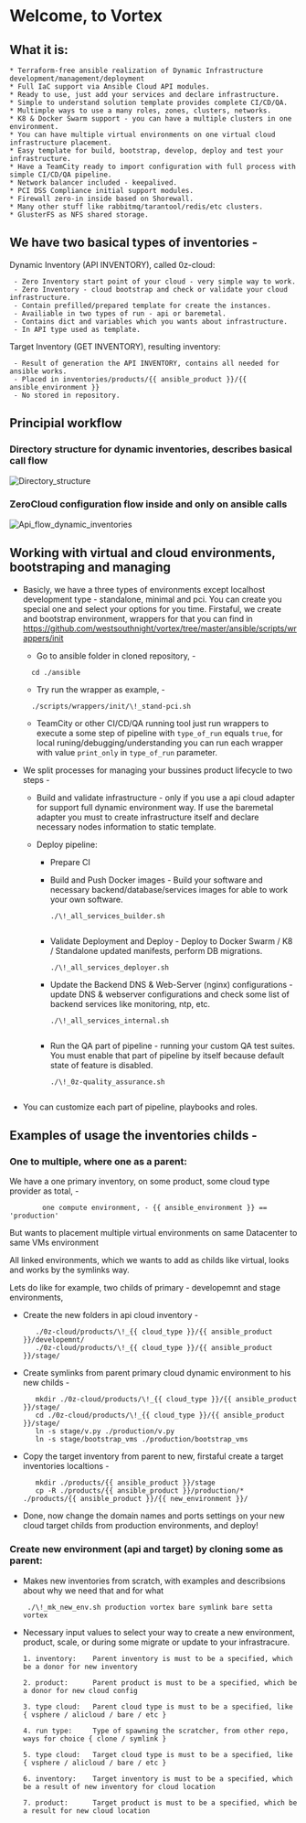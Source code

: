 # Welcome, to Vortex

## What it is:
  ```
  * Terraform-free ansible realization of Dynamic Infrastructure development/management/deployment 
  * Full IaC support via Ansible Cloud API modules.
  * Ready to use, just add your services and declare infrastructure.
  * Simple to understand solution template provides complete CI/CD/QA.
  * Multimple ways to use a many roles, zones, clusters, networks.
  * K8 & Docker Swarm support - you can have a multiple clusters in one environment.
  * You can have multiple virtual environments on one virtual cloud infrastructure placement.
  * Easy template for build, bootstrap, develop, deploy and test your infrastructure.
  * Have a TeamCity ready to import configuration with full process with simple CI/CD/QA pipeline.
  * Network balancer included - keepalived.
  * PCI DSS Compliance initial support modules.
  * Firewall zero-in inside based on Shorewall.
  * Many other stuff like rabbitmq/tarantool/redis/etc clusters.
  * GlusterFS as NFS shared storage.
  ```

## We have two basical types of inventories - 

Dynamic Inventory (API INVENTORY), called 0z-cloud:

     - Zero Inventory start point of your cloud - very simple way to work.
     - Zero Inventory - cloud bootstrap and check or validate your cloud infrastructure.
     - Contain prefilled/prepared template for create the instances.
     - Availiable in two types of run - api or baremetal. 
     - Contains dict and variables which you wants about infrastructure.
     - In API type used as template.
     
Target Inventory (GET INVENTORY), resulting inventory: 

     - Result of generation the API INVENTORY, contains all needed for ansible works.
     - Placed in inventories/products/{{ ansible_product }}/{{ ansible_environment }}
     - No stored in repository.

## Principial workflow

### Directory structure for dynamic inventories, describes basical call flow

![Directory_structure](https://github.com/westsouthnight/vortex/blob/master/ansible/CI/vortex_work_map.png)

### ZeroCloud configuration flow inside and only on ansible calls

![Api_flow_dynamic_inventories](https://github.com/westsouthnight/vortex/blob/master/ansible/CI/vortex_api_generate_flow.png)


## Working with virtual and cloud environments, bootstraping and managing

  * Basicly, we have a three types of environments except localhost development type - standalone, minimal and pci. You can create you special one and select your options for you time. Firstaful, we create and bootstrap environment, wrappers for that you can find in https://github.com/westsouthnight/vortex/tree/master/ansible/scripts/wrappers/init
  
    * Go to ansible folder in cloned repository, -
    
    ```
      cd ./ansible
    ```
    
    * Try run the wrapper as example, -
    
    ```
      ./scripts/wrappers/init/\!_stand-pci.sh
    ```
    
    * TeamCity or other CI/CD/QA running tool just run wrappers to execute a some step of pipeline with ```type_of_run``` equals ```true```, for local runing/debugging/understanding you can run each wrapper with value ```print_only``` in  ```type_of_run``` parameter.
  
  * We split processes for managing your bussines product lifecycle to two steps - 
    
    * Build and validate infrastructure - only if you use a api cloud adapter for support full dynamic environment way. If  use the baremetal adapter you must to create infrastructure itself and declare necessary nodes information to static template.
    
    * Deploy pipeline:
    
        * Prepare CI 
     
        * Build and Push Docker images - Build your software and necessary backend/database/services images for able to work your own software.
    
           ```
           ./\!_all_services_builder.sh
        
           ```
           
        * Validate Deployment and Deploy - Deploy to Docker Swarm / K8 / Standalone updated manifests, perform DB migrations.

           ```
           ./\!_all_services_deployer.sh
           
           ```
          
        * Update the Backend DNS & Web-Server (nginx) configurations - update DNS & webserver configurations and check some list of backend services like monitoring, ntp, etc.
        
           ```
           ./\!_all_services_internal.sh
        
           ```
    
        * Run the QA part of pipeline - running your custom QA test suites. You must enable that part of pipeline by itself because default state of feature is disabled.
        
           ```
           ./\!_0z-quality_assurance.sh
        
           ```
    
    
  * You can customize each part of pipeline, playbooks and roles.

## Examples of usage the inventories childs - 

### One to multiple, where one as a parent:

   We have a one primary inventory, on some product, some cloud type provider as total, - 

            one compute environment, - {{ ansible_environment }} == 'production'

   But wants to placement multiple virtual environments on same Datacenter to same VMs environment

   All linked environments, which we wants to add as childs like virtual, looks and works by the symlinks way.

   Lets do like for example, two childs of primary - developemnt and stage environments, 

   * Create the new folders in api cloud inventory - 

            ./0z-cloud/products/\!_{{ cloud_type }}/{{ ansible_product }}/developemnt/ 
            ./0z-cloud/products/\!_{{ cloud_type }}/{{ ansible_product }}/stage/ 

   * Create symlinks from parent primary cloud dynamic environment to his new childs -

            mkdir ./0z-cloud/products/\!_{{ cloud_type }}/{{ ansible_product }}/stage/ 
            cd ./0z-cloud/products/\!_{{ cloud_type }}/{{ ansible_product }}/stage/ 
            ln -s stage/v.py ./production/v.py 
            ln -s stage/bootstrap_vms ./production/bootstrap_vms 

   * Copy the target inventory from parent to new, firstaful create a target inventories localtions -
            
            mkdir ./products/{{ ansible_product }}/stage 
            cp -R ./products/{{ ansible_product }}/production/* ./products/{{ ansible_product }}/{{ new_environment }}/ 

   * Done, now change the domain names and ports settings on your new cloud target childs from production environments, and deploy!

### Create new environment (api and target) by cloning some as parent:

  * Makes new inventories from scratch, with examples and describsions about why we need that and for what
        
         ./\!_mk_new_env.sh production vortex bare symlink bare setta vortex

  * Necessary input values to select your way to create a new environment, product, scale, or during some migrate or update to your infrastracure.

        1. inventory:    Parent inventory is must to be a specified, which be a donor for new inventory

        2. product:      Parent product is must to be a specified, which be a donor for new cloud config

        3. type cloud:   Parent cloud type is must to be a specified, like { vsphere / alicloud / bare / etc }

        4. run type:     Type of spawning the scratcher, from other repo, ways for choice { clone / symlink }

        5. type cloud:   Target cloud type is must to be a specified, like { vsphere / alicloud / bare / etc }

        6. inventory:    Target inventory is must to be a specified, which be a result of new inventory for cloud location

        7. product:      Target product is must to be a specified, which be a result for new cloud location
